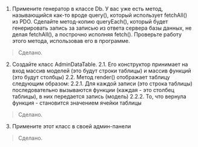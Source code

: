 1. Примените генератор в классе Db. У вас уже есть метод, называющийся как-то вроде query(), который использует fetchAll() из PDO. Сделайте метод-копию queryEach(), который будет генерировать запись за записью из ответа сервера базы данных, не делая fetchAll(), а построчно исполняя fetch(). Проверьте работу этого метода, использовав его в программе.
> Сделано.

2. Создайте класс AdminDataTable.
2.1. Его конструктор принимает на вход массив моделей (это будут строки таблицы) и массив функций (это будут столбцы)
2.2. Метод render() отображает таблицу следующим образом:
2.2.1. Для каждой записи (это строка таблицы) последовательно вызываются функции (каждая - это столбец таблицы), в них передается запись (модель)
2.2.2. То, что вернула функция - становится значением ячейки таблицы
> Сделано.

3. Примените этот класс в своей админ-панели
> Сделано.
